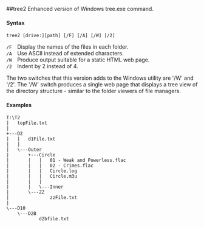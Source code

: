 ##tree2
Enhanced version of Windows tree.exe command.

#### Syntax

`tree2 [drive:][path] [/F] [/A] [/W] [/2]`

`/F  `Display the names of the files in each folder.  
`/A  `Use ASCII instead of extended characters.  
`/W  `Produce output suitable for a static HTML web page.  
`/2  `Indent by 2 instead of 4.

The two switches that this version adds to the Windows utility are '/W' and '/2'.
The '/W' switch produces a single web page that displays a tree view of the directory structure -
similar to the folder viewers of file managers.

#### Examples

```
T:\T2
|   topFile.txt
|
+---D2
|   |   d1File.txt
|   |
|   \---Outer
|       +---Circle
|       |   |   01 - Weak and Powerless.flac
|       |   |   02 - Crimes.flac
|       |   |   Circle.log
|       |   |   Circle.m3u
|       |   |
|       |   \---Inner
|       \---ZZ
|               zzFile.txt
|
\---D10
    \---D2B
            d2bfile.txt
```
